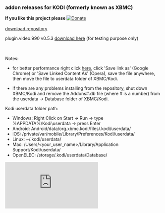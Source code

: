 <h3>addon releases for KODI (formerly known as XBMC)</h3>

<strong>If you like this project please </strong>[![Donate](https://www.paypalobjects.com/en_US/i/btn/btn_donate_LG.gif)](https://www.paypal.com/cgi-bin/webscr?cmd=_s-xclick&hosted_button_id=X9559SH2MKQ7S)
<br /><br />
[download repository](https://github.com/yokrysty/krysty-xbmc/raw/master/repository.krysty-xbmc/repository.krysty-xbmc-1.0.0.zip)

plugin.video.990 v0.5.3 [download here](https://github.com/yokrysty/krysty-xbmc/raw/master/plugin.video.990/plugin.video.990-0.5.3.zip) (for testing purpose only)

<br /><br />
Notes:

- for better performance right click [here](https://github.com/yokrysty/krysty-xbmc/raw/master/advancedsettings.xml), click 'Save link as' (Google Chrome) or 'Save Linked Content As' (Opera), save the file anywhere, then move the file to userdata folder of XBMC/Kodi.

- if there are any problems installing from the repository, shut down XBMC/Kodi and remove the Addons#.db file (where # is a number) from the userdata -> Database folder of XBMC/Kodi.

Kodi userdata folder path:
- Windows:    Right Click on Start -> Run -> type %APPDATA%\Kodi\userdata -> press Enter
- Android:    Android/data/org.xbmc.kodi/files/.kodi/userdata/
- iOS:        /private/var/mobile/Library/Preferences/Kodi/userdata/
- Linux:      ~/.kodi/userdata/
- Mac:        /Users/<your_user_name>/Library/Application Support/Kodi/userdata/
- OpenELEC:   /storage/.kodi/userdata/Database/

[![Analytics](https://ga-beacon.appspot.com/UA-46834994-1/krysty-xbmc/README.md)](https://github.com/igrigorik/ga-beacon)
